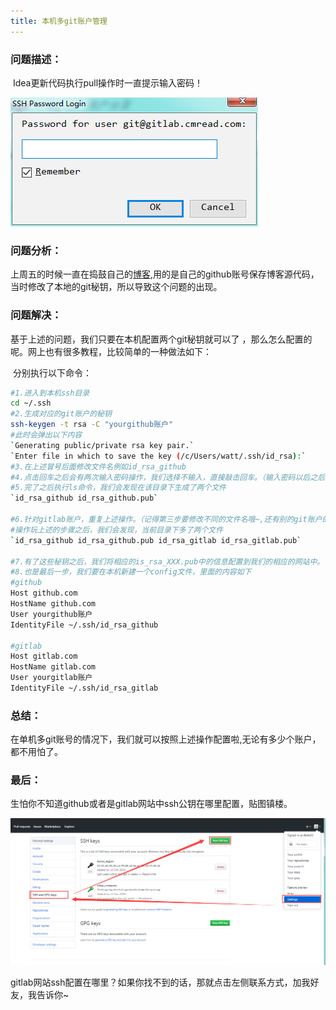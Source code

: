 ```yaml
---
title: 本机多git账户管理
---
```

### 问题描述：

​	Idea更新代码执行pull操作时一直提示输入密码！

![](https://raw.githubusercontent.com/Alvin33/images/master/git-git_password_tip.png)

### 问题分析：

上周五的时候一直在捣鼓自己的[博客](<https://alvin33.gitee.io/>),用的是自己的github账号保存博客源代码，当时修改了本地的git秘钥，所以导致这个问题的出现。

### 问题解决：

基于上述的问题，我们只要在本机配置两个git秘钥就可以了 ，那么怎么配置的呢。网上也有很多教程，比较简单的一种做法如下：

​	分别执行以下命令：

```bash
#1.进入到本机ssh目录
cd ~/.ssh
#2.生成对应的git账户的秘钥
ssh-keygen -t rsa -C "yourgithub账户"
#此时会弹出以下内容
`Generating public/private rsa key pair.`
`Enter file in which to save the key (/c/Users/watt/.ssh/id_rsa):`
#3.在上述冒号后面修改文件名例如id_rsa_github
#4.点击回车之后会有两次输入密码操作，我们选择不输入，直接敲击回车。（输入密码以后之后操作要频繁输入密码）
#5.完了之后执行ls命令，我们会发现在该目录下生成了两个文件
`id_rsa_github id_rsa_github.pub` 

#6.针对gitlab账户，重复上述操作。（记得第三步要修改不同的文件名哦~,还有别的git账户的话，重复该操作）
#操作玩上述的步骤之后，我们会发现，当前目录下多了两个文件
`id_rsa_github id_rsa_github.pub id_rsa_gitlab id_rsa_gitlab.pub` 

#7.有了这些秘钥之后，我们将相应的is_rsa_XXX.pub中的信息配置到我们的相应的网站中。
#8.也是最后一步，我们要在本机新建一个config文件，里面的内容如下
#github
Host github.com
HostName github.com
User yourgithub账户
IdentityFile ~/.ssh/id_rsa_github

#gitlab
Host gitlab.com
HostName gitlab.com
User yourgitlab账户
IdentityFile ~/.ssh/id_rsa_gitlab
```

### 总结：

在单机多git账号的情况下，我们就可以按照上述操作配置啦,无论有多少个账户，都不用怕了。

### 最后：

生怕你不知道github或者是gitlab网站中ssh公钥在哪里配置，贴图镇楼。

![](https://raw.githubusercontent.com/Alvin33/images/master/git-ssh_github.png)

gitlab网站ssh配置在哪里？如果你找不到的话，那就点击左侧联系方式，加我好友，我告诉你~



